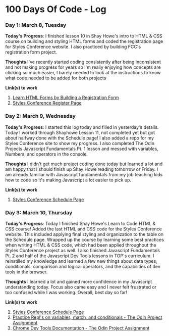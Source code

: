 # 100 Days Of Code - Log

### Day 1: March 8, Tuesday

**Today's Progress**: I finished lesson 10 in Shay Howe's intro to HTML & CSS course on building and styling HTML forms and coded the registration page for Styles Conference website. I also practiced by building FCC's registration form project.

**Thoughts** I've recently started coding consistently after being inconsistent and not making progress for years so I'm really enjoying how concepts are clicking so much easier, I barely needed to look at the instructions to know what code needed to be added for both projects

**Link(s) to work**
1. [Learn HTML Forms by Building a Registration Form](https://www.freecodecamp.org/learn/2022/responsive-web-design/learn-html-forms-by-building-a-registration-form/step-57)
2. [Styles Conference Register Page](https://krismally.github.io/styles-conference-site-shayhowe/register.html)

### Day 2: March 9, Wednesday

**Today's Progress**: I started this log today and filled in yesterday's details. Today I worked through Shayhowe Lesson 11, not completed yet but got about halfway done with the Schedule page! I also added a repo for my Styles Conference site to show my progress. I also completed The Odin Projects Javascript Fundamentals Pt. 1 lesson and messed with variables, Numbers, and operators in the console. 

**Thoughts** I didn't get much project coding done today but learned a lot and am happy that I should finish up Shay Howe reading tomorrow or Friday. I am already familiar with Javascript fundamentals from my job teaching kids how to code so it's making Javascript a lot easier to pick up.

**Link(s) to work**
1. [Styles Conference Schedule Page](https://krismally.github.io/styles-conference-site-shayhowe/schedule.html)

### Day 3: March 10, Thursday

**Today's Progress**: Today I finished Shay Howe's Learn to Code HTML & CSS course! Added the last HTML and CSS code for the Styles Conference website. This included applying final styling and organization to the table on the Schedule page. Wrapped up the course by learning some best practices when writing HTML & CSS code, which had been applied throughout the Styles Conference project as well. I also finished Javascript Fundamentals Pt. 2 and half of the Javascript Dev Tools lessons in TOP's curriculum. I reinstilled my knowledge and learned a few new things about data types, conditionals, comparison and logical operators, and the capabilities of dev tools in the browser. 

**Thoughts** I learned a lot and gained more confidence in my Javascript understanding today. Focus also came easy and I never felt frustrated or too confused while I was working. Overall, best day so far!

**Link(s) to work**
1. [Styles Conference Schedule Page](https://krismally.github.io/styles-conference-site-shayhowe/schedule.html)
2. [Practice Repl's on variables, match, and conditionals - The Odin Project Assignment](https://replit.com/@krismally1)
3. [Chrome Dev Tools Documentation - The Odin Project Assignment](https://developer.chrome.com/docs/devtools/dom/)
